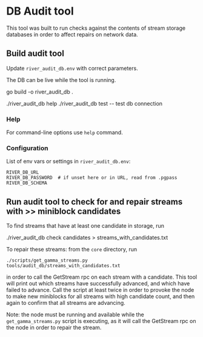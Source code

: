 # DB Audit tool

This tool was built to run checks against the contents of stream storage databases in order to affect repairs on network data.

## Build audit tool

Update `river_audit_db.env` with correct parameters.

The DB can be live while the tool is running.

go build -o river_audit_db .

./river_audit_db help
./river_audit_db test -- test db connection

### Help

For command-line options use `help` command.

### Configuration

List of env vars or settings in `river_audit_db.env`:

    RIVER_DB_URL
    RIVER_DB_PASSWORD  # if unset here or in URL, read from .pgpass
    RIVER_DB_SCHEMA

## Run audit tool to check for and repair streams with >> miniblock candidates

To find streams that have at least one candidate in storage, run

./river_audit_db check candidates > streams_with_candidates.txt

To repair these streams: from the `core` directory, run

`./scripts/get_gamma_streams.py tools/audit_db/streams_with_candidates.txt`

in order to call the GetStream rpc on each stream with a candidate. This tool will print out which streams have successfully advanced, and which have failed to advance. Call the script at least twice in order to provoke the node to make new miniblocks for all streams with high candidate count, and then again to confirm that all streams are advancing.

Note: the node must be running and available while the `get_gamma_streams.py` script is executing, as it will call the GetStream rpc on the node in order to repair the stream.
